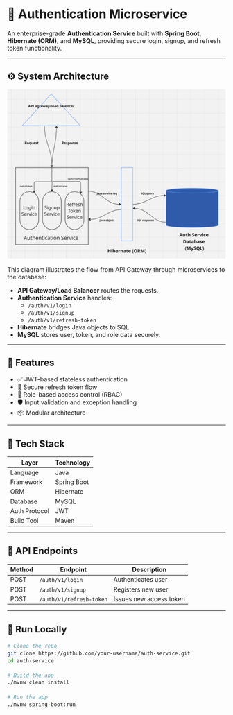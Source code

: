 # 🔐 Authentication Microservice

An enterprise-grade **Authentication Service** built with **Spring Boot**, **Hibernate (ORM)**, and **MySQL**, providing secure login, signup, and refresh token functionality.

---

## ⚙️ System Architecture

![Authentication Architecture Diagram](./arch.png)

This diagram illustrates the flow from API Gateway through microservices to the database:

- **API Gateway/Load Balancer** routes the requests.
- **Authentication Service** handles:
  - `/auth/v1/login`
  - `/auth/v1/signup`
  - `/auth/v1/refresh-token`
- **Hibernate** bridges Java objects to SQL.
- **MySQL** stores user, token, and role data securely.

---

## 🚀 Features

- ✅ JWT-based stateless authentication
- 🔄 Secure refresh token flow
- 🔐 Role-based access control (RBAC)
- 🛡️ Input validation and exception handling
- 📦 Modular architecture

---

## 🔧 Tech Stack

| Layer             | Technology    |
|------------------|---------------|
| Language          | Java          |
| Framework         | Spring Boot   |
| ORM               | Hibernate     |
| Database          | MySQL         |
| Auth Protocol     | JWT           |
| Build Tool        | Maven         |

---



## 📁 API Endpoints

| Method | Endpoint                | Description           |
|--------|-------------------------|-----------------------|
| POST   | `/auth/v1/login`        | Authenticates user    |
| POST   | `/auth/v1/signup`       | Registers new user    |
| POST   | `/auth/v1/refresh-token`| Issues new access token|

---

## 🧪 Run Locally

```bash
# Clone the repo
git clone https://github.com/your-username/auth-service.git
cd auth-service

# Build the app
./mvnw clean install

# Run the app
./mvnw spring-boot:run
